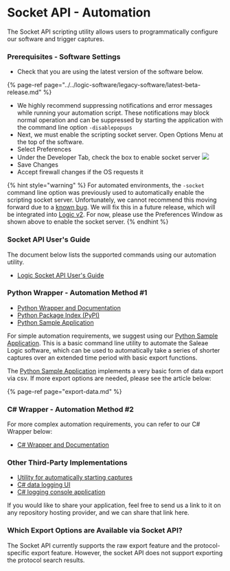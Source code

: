 # Socket API - Automation

The Socket API scripting utility allows users to programmatically configure our software and trigger captures.

### Prerequisites - Software Settings

* Check that you are using the latest version of the software below.

{% page-ref page="../../logic-software/legacy-software/latest-beta-release.md" %}

* We highly recommend suppressing notifications and error messages while running your automation script. These notifications may block normal operation and can be suppressed by starting the application with the command line option `-disablepopups` 
* Next, we must enable the scripting socket server. Open Options Menu at the top of the software.
* Select Preferences
* Under the Developer Tab, check the box to enable socket server  ![](https://trello-attachments.s3.amazonaws.com/5615390cb22fd44d4ccedc6f/396x306/67677307eaf2bd57d85b18c834c92149/check_box.png)
* Save Changes
* Accept firewall changes if the OS requests it

{% hint style="warning" %}
For automated environments, the `-socket` command line option was previously used to automatically enable the scripting socket server. Unfortunately, we cannot recommend this moving forward due to a [known bug](https://github.com/saleae/SaleaeSocketApi/issues/14#issuecomment-656691914). We will fix this in a future release, which will be integrated into [Logic v2](https://discuss.saleae.com/). For now, please use the Preferences Window as shown above to enable the socket server.
{% endhint %}

### Socket API User's Guide

The document below lists the supported commands using our automation utility.

* [Logic Socket API User's Guide](https://github.com/saleae/SaleaeSocketApi/blob/master/Doc/Logic%20Socket%20API%20Users%20Guide.md)

### Python Wrapper - Automation Method \#1

* [Python Wrapper and Documentation](https://github.com/ppannuto/python-saleae)
* [Python Package Index \(PyPI\)](https://pypi.org/project/saleae/)
* [Python Sample Application](https://github.com/saleae/python-saleae-cli)

For simple automation requirements, we suggest using our [Python Sample Application](https://github.com/saleae/python-saleae-cli). This is a basic command line utility to automate the Saleae Logic software, which can be used to automatically take a series of shorter captures over an extended time period with basic export functions.

The [Python Sample Application](https://github.com/saleae/python-saleae-cli) implements a very basic form of data export via csv. If more export options are needed, please see the article below:

{% page-ref page="export-data.md" %}

### C\# Wrapper - Automation Method \#2

For more complex automation requirements, you can refer to our C\# Wrapper below:

* [C\# Wrapper and Documentation](https://github.com/saleae/SaleaeSocketApi)

### Other Third-Party Implementations

* [Utility for automatically starting captures](https://discuss.saleae.com/t/trigger-capture-from-command-line/297)
* [C\# data logging UI](https://github.com/quarkng/SaleaeLogger)
* [C\# logging console application](https://github.com/DuckPaddle/LumberJack-for-Saleae)

If you would like to share your application, feel free to send us a link to it on any repository hosting provider, and we can share that link here.

### Which Export Options are Available via Socket API?

The Socket API currently supports the raw export feature and the protocol-specific export feature. However, the socket API does not support exporting the protocol search results.

